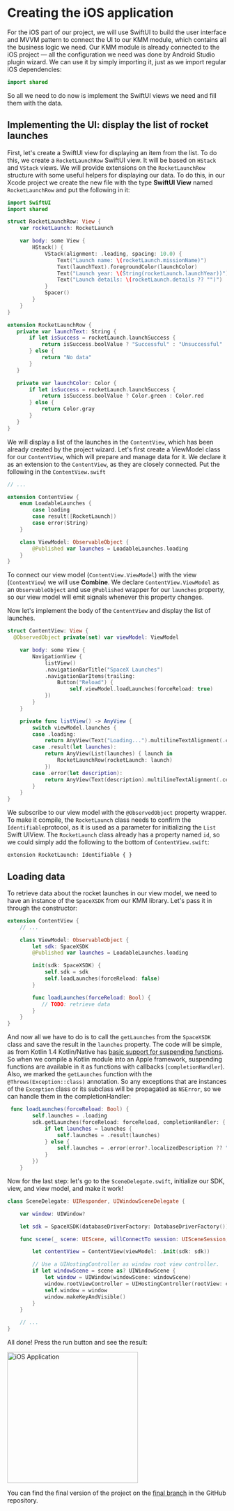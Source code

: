 # Creating the iOS application

For the iOS part of our project, we will use SwiftUI to build the user interface and MVVM pattern to connect the UI to our KMM module, which contains all the business logic we need. Our KMM module is already connected to the iOS project — all the configuration we need was done by Android Studio plugin wizard. We can use it by simply importing it, just as we import regular iOS dependencies:

```swift
import shared 
```

 So all we need to do now is implement the SwiftUI views we need and fill them with the data.

## Implementing the UI: display the list of rocket launches

First, let's create a SwiftUI view for displaying an item from the list. To do this, we create a `RocketLaunchRow` SwiftUI view. It will be based on `HStack` and `VStack` views. We will provide extensions on the `RocketLaunchRow` structure with some useful helpers for displaying our data. To do this, in our Xcode project we create the new file with the type **SwiftUI View** named `RocketLaunchRow` and put the following in it:

```swift
import SwiftUI
import shared 

struct RocketLaunchRow: View {
    var rocketLaunch: RocketLaunch

    var body: some View {
        HStack() {
            VStack(alignment: .leading, spacing: 10.0) {
                Text("Launch name: \(rocketLaunch.missionName)")
                Text(launchText).foregroundColor(launchColor)
                Text("Launch year: \(String(rocketLaunch.launchYear))")
                Text("Launch details: \(rocketLaunch.details ?? "")")
            }
            Spacer()
        }
    }
}

extension RocketLaunchRow {
   private var launchText: String {
       if let isSuccess = rocketLaunch.launchSuccess {
           return isSuccess.boolValue ? "Successful" : "Unsuccessful"
       } else {
           return "No data"
       }
   }

   private var launchColor: Color {
       if let isSuccess = rocketLaunch.launchSuccess {
           return isSuccess.boolValue ? Color.green : Color.red
       } else {
           return Color.gray
       }
   }
}
```

We will display a list of the launches in the `ContentView`, which has been already created by the project wizard. Let's first create a ViewModel class for our `ContentView`, which will prepare and manage data for it. We declare it as an extension to the `ContentView`, as they are closely connected. Put the following in the `ContentView.swift`

```swift
// ...

extension ContentView {
    enum LoadableLaunches {
        case loading
        case result([RocketLaunch])
        case error(String)
    }

    class ViewModel: ObservableObject {
        @Published var launches = LoadableLaunches.loading
    }
}
```

To connect our view model (`ContentView.ViewModel`) with the view (`ContentView`) we will use **Combine**. We declare `ContentView.ViewModel` as an `ObservableObject` and use `@Published` wrapper for our `launches` property, so our view model will emit signals whenever this property changes. 

Now let's implement the body of the `ContentView` and display the list of launches.

```swift
struct ContentView: View {
  @ObservedObject private(set) var viewModel: ViewModel

    var body: some View {
        NavigationView {
            listView()
            .navigationBarTitle("SpaceX Launches")
            .navigationBarItems(trailing:
                Button("Reload") {
                    self.viewModel.loadLaunches(forceReload: true)
            })
        }
    }

    private func listView() -> AnyView {
        switch viewModel.launches {
        case .loading:
            return AnyView(Text("Loading...").multilineTextAlignment(.center))
        case .result(let launches):
            return AnyView(List(launches) { launch in
                RocketLaunchRow(rocketLaunch: launch)
            })
        case .error(let description):
            return AnyView(Text(description).multilineTextAlignment(.center))
        }
    }
}
```

We subscribe to our view model with the `@ObservedObject` property wrapper. To make it compile, the `RocketLaunch` class needs to confirm the `Identifiable`protocol, as it is used as a parameter for initializing the `List` Swift UIView. The `RocketLaunch` class already has a property named `id`, so we could simply add the following to the bottom of `ContentView.swift`:

```
extension RocketLaunch: Identifiable { }
```

## Loading data 

To retrieve data about the rocket launches in our view model, we need to have an instance of the `SpaceXSDK` from our KMM library. Let's pass it in through the constructor:

```swift
extension ContentView {
    // ...

    class ViewModel: ObservableObject {
        let sdk: SpaceXSDK
        @Published var launches = LoadableLaunches.loading

        init(sdk: SpaceXSDK) {
            self.sdk = sdk
            self.loadLaunches(forceReload: false)
        }

        func loadLaunches(forceReload: Bool) {
           // TODO: retrieve data
        }
    }
}
```

And now all we have to do is to call the `getLaunches` from the `SpaceXSDK` class and save the result in the `launches` property. The code will be simple, as from Kotlin 1.4 Kotlin/Native has [basic support for suspending functions](https://kotlinlang.org/docs/reference/whatsnew14.html#support-for-kotlins-suspending-functions-in-swift-and-objective-c). So when we compile a Kotlin module into an Apple framework, suspending functions are available in it as functions with callbacks (`completionHandler`). 
Also, we marked the `getLaunches` function with the `@Throws(Exception::class)` annotation. So any exceptions that are instances of the `Exception` class or its subclass will be propagated as `NSError`, so we can handle them in the completionHandler:

```swift
 func loadLaunches(forceReload: Bool) {
        self.launches = .loading
        sdk.getLaunches(forceReload: forceReload, completionHandler: { launches, error in
            if let launches = launches {
                self.launches = .result(launches)
            } else {
                self.launches = .error(error?.localizedDescription ?? "error")
            }
        })
    }
```

Now for the last step: let's go to the `SceneDelegate.swift`, initialize our SDK, view, and view model, and make it work!

```swift
class SceneDelegate: UIResponder, UIWindowSceneDelegate {

    var window: UIWindow?

    let sdk = SpaceXSDK(databaseDriverFactory: DatabaseDriverFactory())

    func scene(_ scene: UIScene, willConnectTo session: UISceneSession, options connectionOptions: UIScene.ConnectionOptions) {

        let contentView = ContentView(viewModel: .init(sdk: sdk))

        // Use a UIHostingController as window root view controller.
        if let windowScene = scene as? UIWindowScene {
            let window = UIWindow(windowScene: windowScene)
            window.rootViewController = UIHostingController(rootView: contentView)
            self.window = window
            window.makeKeyAndVisible()
        }
    }

    // ...
}
```

All done! Press the run button and see the result:

<img alt="iOS Application" src="./assets/ios-application.png" width="300">

You can find the final version of the project on the [final branch](https://github.com/kotlin-hands-on/kmm-networking-and-data-storage/tree/final) in the GitHub repository.

